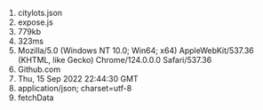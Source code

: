 1. citylots.json
2. expose.js
3. 779kb
4. 323ms
5. Mozilla/5.0 (Windows NT 10.0; Win64; x64) AppleWebKit/537.36 (KHTML, like Gecko) Chrome/124.0.0.0 Safari/537.36
6. Github.com
7. Thu, 15 Sep 2022 22:44:30 GMT
8. application/json; charset=utf-8
9. fetchData